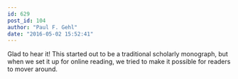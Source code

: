 ```yaml
---
id: 629
post_id: 104
author: "Paul F. Gehl"
date: "2016-05-02 15:52:41"
---
```

Glad to hear it! This started out to be a traditional scholarly monograph, but when we set it up for online reading, we tried to make it possible for readers to mover around.
